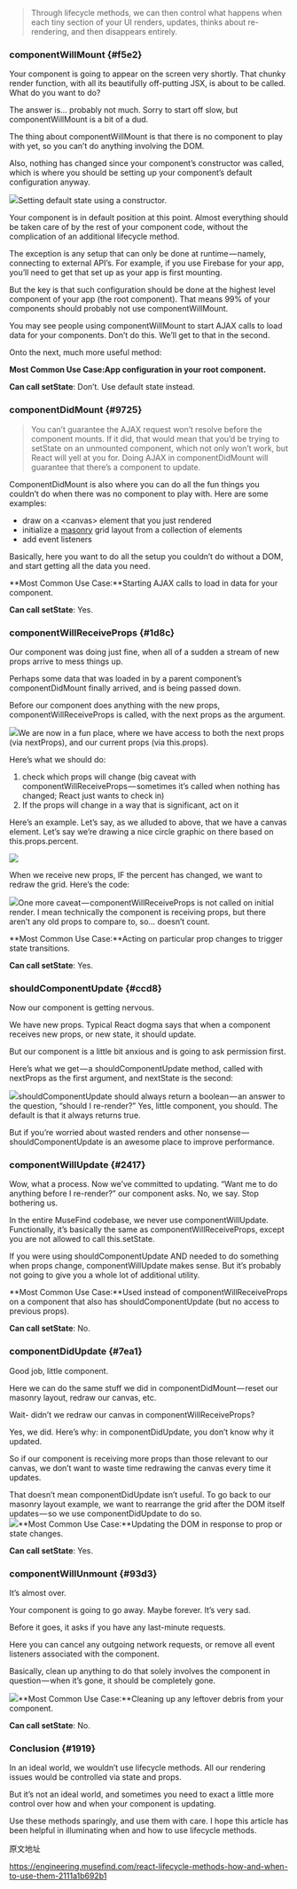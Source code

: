 > Through lifecycle methods, we can then control what happens when each tiny section of your UI renders, updates, thinks about re-rendering, and then disappears entirely.

### componentWillMount {#f5e2}

Your component is going to appear on the screen very shortly. That chunky render function, with all its beautifully off-putting JSX, is about to be called. What do you want to do?

The answer is… probably not much. Sorry to start off slow, but componentWillMount is a bit of a dud.

The thing about componentWillMount is that there is no component to play with yet, so you can’t do anything involving the DOM.

Also, nothing has changed since your component’s constructor was called, which is where you should be setting up your component’s default configuration anyway.

![](/assets/import.png)Setting default state using a constructor.

Your component is in default position at this point. Almost everything should be taken care of by the rest of your component code, without the complication of an additional lifecycle method.

The exception is any setup that can only be done at runtime — namely, connecting to external API’s. For example, if you use Firebase for your app, you’ll need to get that set up as your app is first mounting.

But the key is that such configuration should be done at the highest level component of your app \(the root component\). That means 99% of your components should probably not use componentWillMount.

You may see people using componentWillMount to start AJAX calls to load data for your components. Don’t do this. We’ll get to that in the second.

Onto the next, much more useful method:

**Most Common Use Case:**App configuration in your root component**.**

**Can call setState**: Don’t. Use default state instead.



### componentDidMount {#9725}

> You can’t guarantee the AJAX request won’t resolve before the component mounts. If it did, that would mean that you’d be trying to setState on an unmounted component, which not only won’t work, but React will yell at you for. Doing AJAX in componentDidMount will guarantee that there’s a component to update.

ComponentDidMount is also where you can do all the fun things you couldn’t do when there was no component to play with. Here are some examples:

* draw on a &lt;canvas&gt; element that you just rendered
* initialize a [masonry](http://masonry.desandro.com/) grid layout from a collection of elements
* add event listeners

Basically, here you want to do all the setup you couldn’t do without a DOM, and start getting all the data you need.

**Most Common Use Case:**Starting AJAX calls to load in data for your component.

**Can call setState**: Yes.



### componentWillReceiveProps {#1d8c}

Our component was doing just fine, when all of a sudden a stream of new props arrive to mess things up.

Perhaps some data that was loaded in by a parent component’s componentDidMount finally arrived, and is being passed down.

Before our component does anything with the new props, componentWillReceiveProps is called, with the next props as the argument.

![](/assets/import1.png)We are now in a fun place, where we have access to both the next props \(via nextProps\), and our current props \(via this.props\).

Here’s what we should do:

1. check which props will change \(big caveat with componentWillReceiveProps — sometimes it’s called when nothing has changed; React just wants to check in\)
2. If the props will change in a way that is significant, act on it

Here’s an example. Let’s say, as we alluded to above, that we have a canvas element. Let’s say we’re drawing a nice circle graphic on there based on this.props.percent.

![](/assets/3import.png)

When we receive new props, IF the percent has changed, we want to redraw the grid. Here’s the code:

![](/assets/1import.png)One more caveat — componentWillReceiveProps is not called on initial render. I mean technically the component is receiving props, but there aren’t any old props to compare to, so… doesn’t count.

**Most Common Use Case:**Acting on particular prop changes to trigger state transitions.

**Can call setState**: Yes.



### shouldComponentUpdate {#ccd8}

Now our component is getting nervous.

We have new props. Typical React dogma says that when a component receives new props, or new state, it should update.

But our component is a little bit anxious and is going to ask permission first.

Here’s what we get — a shouldComponentUpdate method, called with nextProps as the first argument, and nextState is the second:

![](/assets/5import.png)shouldComponentUpdate should always return a boolean — an answer to the question, “should I re-render?” Yes, little component, you should. The default is that it always returns true.

But if you’re worried about wasted renders and other nonsense — shouldComponentUpdate is an awesome place to improve performance.

### componentWillUpdate {#2417}

Wow, what a process. Now we’ve committed to updating. “Want me to do anything before I re-render?” our component asks. No, we say. Stop bothering us.

In the entire MuseFind codebase, we never use componentWillUpdate. Functionally, it’s basically the same as componentWillReceiveProps, except you are not allowed to call this.setState.

If you were using shouldComponentUpdate AND needed to do something when props change, componentWillUpdate makes sense. But it’s probably not going to give you a whole lot of additional utility.

**Most Common Use Case:**Used instead of componentWillReceiveProps on a component that also has shouldComponentUpdate \(but no access to previous props\).

**Can call setState**: No.

### componentDidUpdate {#7ea1}

Good job, little component.

Here we can do the same stuff we did in componentDidMount — reset our masonry layout, redraw our canvas, etc.

Wait- didn’t we redraw our canvas in componentWillReceiveProps?

Yes, we did. Here’s why: in componentDidUpdate, you don’t know why it updated.

So if our component is receiving more props than those relevant to our canvas, we don’t want to waste time redrawing the canvas every time it updates.

That doesn’t mean componentDidUpdate isn’t useful. To go back to our masonry layout example, we want to rearrange the grid after the DOM itself updates — so we use componentDidUpdate to do so.  
![](/assets/34import.png)**Most Common Use Case:**Updating the DOM in response to prop or state changes.

**Can call setState**: Yes.



### componentWillUnmount {#93d3}

It’s almost over.

Your component is going to go away. Maybe forever. It’s very sad.

Before it goes, it asks if you have any last-minute requests.

Here you can cancel any outgoing network requests, or remove all event listeners associated with the component.

Basically, clean up anything to do that solely involves the component in question — when it’s gone, it should be completely gone.

![](/assets/76import.png)**Most Common Use Case:**Cleaning up any leftover debris from your component.

**Can call setState**: No.

### Conclusion {#1919}

In an ideal world, we wouldn’t use lifecycle methods. All our rendering issues would be controlled via state and props.

But it’s not an ideal world, and sometimes you need to exact a little more control over how and when your component is updating.

Use these methods sparingly, and use them with care. I hope this article has been helpful in illuminating when and how to use lifecycle methods.



原文地址

https://engineering.musefind.com/react-lifecycle-methods-how-and-when-to-use-them-2111a1b692b1

